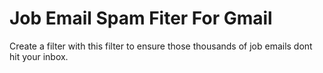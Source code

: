 Job Email Spam Fiter For Gmail
===============

Create a filter with this filter to ensure those thousands of job emails dont hit your inbox.
